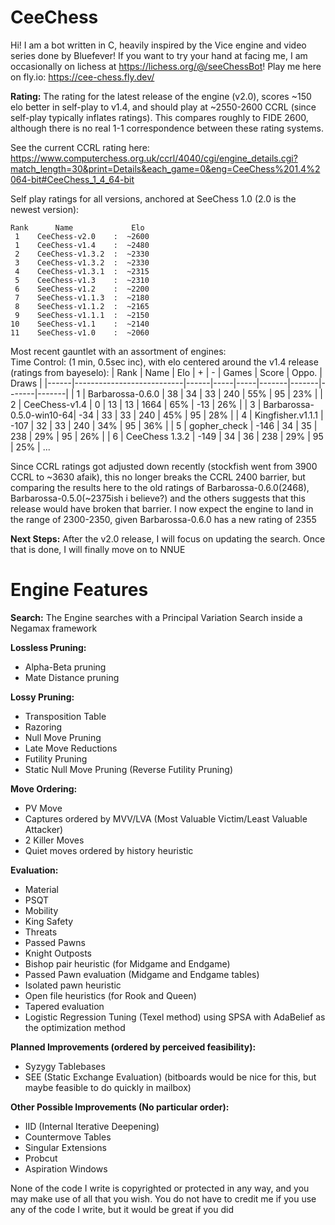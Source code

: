 # CeeChess
Hi! I am a bot written in C, heavily inspired by the Vice engine and video series done by Bluefever! If you want to try your hand at facing me, I am occasionally on lichess at https://lichess.org/@/seeChessBot! Play me here on fly.io: https://cee-chess.fly.dev/

**Rating:**
The rating for the latest release of the engine (v2.0), scores ~150 elo better in self-play to v1.4, and should play at ~2550-2600 CCRL (since self-play typically inflates ratings). This compares roughly to FIDE 2600, although there is no real 1-1 correspondence between these rating systems.

See the current CCRL rating here: https://www.computerchess.org.uk/ccrl/4040/cgi/engine_details.cgi?match_length=30&print=Details&each_game=0&eng=CeeChess%201.4%2064-bit#CeeChess_1_4_64-bit

Self play ratings for all versions, anchored at SeeChess 1.0 (2.0 is the newest version):   
```
Rank      Name             Elo
 1    CeeChess-v2.0    :  ~2600
 1    CeeChess-v1.4    :  ~2480
 2    CeeChess-v1.3.2  :  ~2330
 3    CeeChess-v1.3.2  :  ~2330
 4    CeeChess-v1.3.1  :  ~2315
 5    CeeChess-v1.3    :  ~2310
 6    SeeChess-v1.2    :  ~2200
 7    SeeChess-v1.1.3  :  ~2180
 8    SeeChess-v1.1.2  :  ~2165
 9    SeeChess-v1.1.1  :  ~2150
10    SeeChess-v1.1    :  ~2140
11    SeeChess-v1.0    :  ~2060
```
Most recent gauntlet with an assortment of engines:   
Time Control: (1 min, 0.5sec inc), with elo centered around the v1.4 release (ratings from bayeselo):
| Rank | Name                      | Elo  |  +  |  -  | Games | Score | Oppo. | Draws |
|------|---------------------------|------|-----|-----|-------|-------|-------|-------|
|   1  | Barbarossa-0.6.0         | 38  |  34 |  33 |  240  |  55%  |   95  |  23%  |
|   2  | CeeChess-v1.4    |  0  |  13 |  13 | 1664  |  65%  |  -13  |  26%  |
|   3  | Barbarossa-0.5.0-win10-64|  -34  |  33 |  33 |  240  |  45%  |   95  |  28%  |
|   4  | Kingfisher.v1.1.1        | -107  |  32 |  33 |  240  |  34%  |   95  |  36%  |
|   5  | gopher_check             | -146  |  34 |  35 |  238  |  29%  |   95  |  26%  |
|   6  | CeeChess 1.3.2           | -149  |  34 |  36 |  238  |  29%  |   95  |  25%  |
   ...
   
Since CCRL ratings got adjusted down recently (stockfish went from 3900 CCRL to ~3630 afaik), this no longer breaks the CCRL 2400 barrier, but comparing the results here to the old ratings of Barbarossa-0.6.0(2468), Barbarossa-0.5.0(~2375ish i believe?) and the others suggests that this release would have broken that barrier. I now expect the engine to land in the range of 2300-2350, given Barbarossa-0.6.0 has a new rating of 2355

**Next Steps:**
After the v2.0 release, I will focus on updating the search. Once that is done, I will finally move on to NNUE

# Engine Features

**Search:**
The Engine searches with a Principal Variation Search inside a Negamax framework

**Lossless Pruning:**
- Alpha-Beta pruning
- Mate Distance pruning

**Lossy Pruning:**
- Transposition Table
- Razoring
- Null Move Pruning
- Late Move Reductions
- Futility Pruning
- Static Null Move Pruning (Reverse Futility Pruning)

**Move Ordering:**
- PV Move
- Captures ordered by MVV/LVA (Most Valuable Victim/Least Valuable Attacker)
- 2 Killer Moves
- Quiet moves ordered by history heuristic

**Evaluation:**
- Material
- PSQT
- Mobility
- King Safety
- Threats
- Passed Pawns
- Knight Outposts
- Bishop pair heuristic (for Midgame and Endgame)
- Passed Pawn evaluation (Midgame and Endgame tables)
- Isolated pawn heuristic
- Open file heuristics (for Rook and Queen)
- Tapered evaluation
- Logistic Regression Tuning (Texel method) using SPSA with AdaBelief as the optimization method

**Planned Improvements (ordered by perceived feasibility):**
- Syzygy Tablebases
- SEE (Static Exchange Evaluation) (bitboards would be nice for this, but maybe feasible to do quickly in mailbox)

**Other Possible Improvements (No particular order):**
- IID (Internal Iterative Deepening)
- Countermove Tables
- Singular Extensions
- Probcut
- Aspiration Windows

None of the code I write is copyrighted or protected in any way, and you may make use of all that you wish. You do not have to credit me if you use any of the code I write, but it would be great if you did
